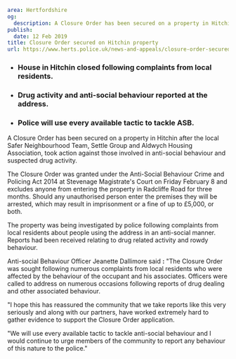 ```yaml
area: Hertfordshire
og:
  description: A Closure Order has been secured on a property in Hitchin after the local Safer Neighbourhood Team, Settle Group and Aldwych Housing Association, took action against those involved in anti-social behaviour and suspected drug activity.
publish:
  date: 12 Feb 2019
title: Closure Order secured on Hitchin property
url: https://www.herts.police.uk/news-and-appeals/closure-order-secured-on-hitchin-property-2534g
```

* ### House in Hitchin closed following complaints from local residents.

 * ### Drug activity and anti-social behaviour reported at the address.

 * ### Police will use every available tactic to tackle ASB.

A Closure Order has been secured on a property in Hitchin after the local Safer Neighbourhood Team, Settle Group and Aldwych Housing Association, took action against those involved in anti-social behaviour and suspected drug activity.

The Closure Order was granted under the Anti-Social Behaviour Crime and Policing Act 2014 at Stevenage Magistrate's Court on Friday February 8 and excludes anyone from entering the property in Radcliffe Road for three months. Should any unauthorised person enter the premises they will be arrested, which may result in imprisonment or a fine of up to £5,000, or both.

The property was being investigated by police following complaints from local residents about people using the address in an anti-social manner. Reports had been received relating to drug related activity and rowdy behaviour.

Anti-social Behaviour Officer Jeanette Dallimore said **:** "The Closure Order was sought following numerous complaints from local residents who were affected by the behaviour of the occupant and his associates. Officers were called to address on numerous occasions following reports of drug dealing and other associated behaviour.

"I hope this has reassured the community that we take reports like this very seriously and along with our partners, have worked extremely hard to gather evidence to support the Closure Order application.

"We will use every available tactic to tackle anti-social behaviour and I would continue to urge members of the community to report any behaviour of this nature to the police."
